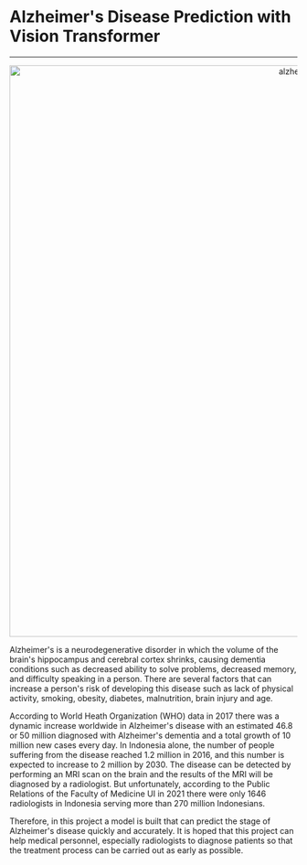 # Alzheimer's Disease Prediction with Vision Transformer
-----

<p align="center"><img src="https://i.ibb.co/b6byYpw/alzheimer2.png" alt="alzheimer2" width="1000px"></p> 

Alzheimer's is a neurodegenerative disorder in which the volume of the brain's hippocampus and cerebral cortex shrinks, causing dementia conditions such as decreased ability to solve problems, decreased memory, and difficulty speaking in a person. There are several factors that can increase a person's risk of developing this disease such as lack of physical activity, smoking, obesity, diabetes, malnutrition, brain injury and age.

According to World Heath Organization (WHO) data in 2017 there was a dynamic increase worldwide in Alzheimer's disease with an estimated 46.8 or 50 million diagnosed with Alzheimer's dementia and a total growth of 10 million new cases every day. In Indonesia alone, the number of people suffering from the disease reached 1.2 million in 2016, and this number is expected to increase to 2 million by 2030. The disease can be detected by performing an MRI scan on the brain and the results of the MRI will be diagnosed by a radiologist. But unfortunately, according to the Public Relations of the Faculty of Medicine UI in 2021 there were only 1646 radiologists in Indonesia serving more than 270 million Indonesians. 

Therefore, in this project a model is built that can predict the stage of Alzheimer's disease quickly and accurately. It is hoped that this project can help medical personnel, especially radiologists to diagnose patients so that the treatment process can be carried out as early as possible.




